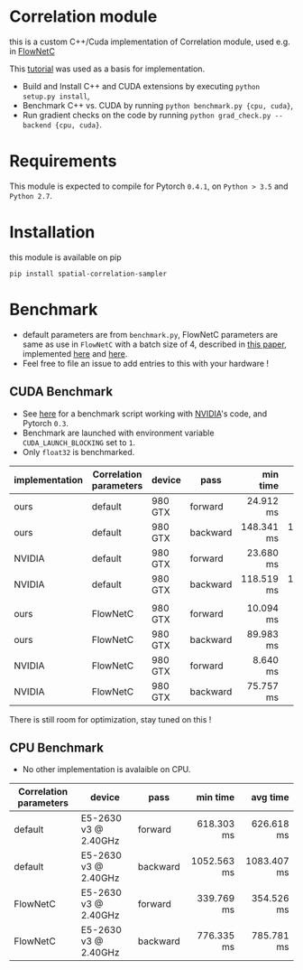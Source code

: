 # Correlation module

this is a custom C++/Cuda implementation of Correlation module, used e.g. in [FlowNetC](https://arxiv.org/abs/1504.06852)

This [tutorial](http://pytorch.org/tutorials/advanced/cpp_extension.html) was used as a basis for implementation.

- Build and Install C++ and CUDA extensions by executing `python setup.py install`,
- Benchmark C++ vs. CUDA by running `python benchmark.py {cpu, cuda}`,
- Run gradient checks on the code by running `python grad_check.py --backend {cpu, cuda}`.

# Requirements

This module is expected to compile for Pytorch `0.4.1`, on `Python > 3.5` and `Python 2.7`.

# Installation

this module is available on pip

`pip install spatial-correlation-sampler`

# Benchmark

 * default parameters are from `benchmark.py`, FlowNetC parameters are same as use in `FlowNetC` with a batch size of 4, described in [this paper](https://arxiv.org/abs/1504.06852), implemented [here](https://github.com/lmb-freiburg/flownet2) and [here](https://github.com/NVIDIA/flownet2-pytorch/blob/master/networks/FlowNetC.py).
 * Feel free to file an issue to add entries to this with your hardware !

## CUDA Benchmark

 * See [here](https://gist.github.com/ClementPinard/270e910147119831014932f67fb1b5ea) for a benchmark script working with [NVIDIA](https://github.com/NVIDIA/flownet2-pytorch/tree/master/networks/correlation_package)'s code, and Pytorch `0.3`.
 * Benchmark are launched with environment variable `CUDA_LAUNCH_BLOCKING` set to `1`.
 * Only `float32` is benchmarked.

 | implementation | Correlation parameters |  device |     pass |   min time |   avg time |
 | -------------- | ---------------------- | ------- | -------- | ---------: | ---------: |
 |           ours |                default | 980 GTX |  forward |  24.912 ms |  25.202 ms |
 |           ours |                default | 980 GTX | backward | 148.341 ms | 148.827 ms |
 |         NVIDIA |                default | 980 GTX |  forward |  23.680 ms |  23.797 ms |
 |         NVIDIA |                default | 980 GTX | backward | 118.519 ms | 119.367 ms |
 |                |                        |         |          |            |            |
 |           ours |               FlowNetC | 980 GTX |  forward |  10.094 ms |  10.241 ms |
 |           ours |               FlowNetC | 980 GTX | backward |  89.983 ms |  90.410 ms |
 |         NVIDIA |               FlowNetC | 980 GTX |  forward |   8.640 ms |   8.805 ms |
 |         NVIDIA |               FlowNetC | 980 GTX | backward |  75.757 ms |  76.873 ms |
 
 There is still room for optimization, stay tuned on this !

## CPU Benchmark

  * No other implementation is avalaible on CPU.

 | Correlation parameters |               device |     pass |    min time |    avg time |
 | ---------------------- | -------------------- | -------- | ----------: | ----------: |
 |                default | E5-2630 v3 @ 2.40GHz |  forward |  618.303 ms |  626.618 ms |
 |                default | E5-2630 v3 @ 2.40GHz | backward | 1052.563 ms | 1083.407 ms |
 |               FlowNetC | E5-2630 v3 @ 2.40GHz |  forward |  339.769 ms |  354.526 ms |
 |               FlowNetC | E5-2630 v3 @ 2.40GHz | backward |  776.335 ms |  785.781 ms |

